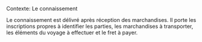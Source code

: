 Contexte: Le connaissement

Le connaissement est délivré après réception des marchandises. Il porte les inscriptions propres à identifier les parties, les marchandises à transporter, les éléments du voyage à effectuer et le fret à payer.